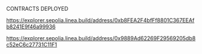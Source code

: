 CONTRACTS DEPLOYED


https://explorer.sepolia.linea.build/address/0xb8FEA2F4bfFf8801C367EEAfb8241E9f46a99936

https://explorer.sepolia.linea.build/address/0x9889Ad62269F29569205db8c52eC6c27731C11F1
